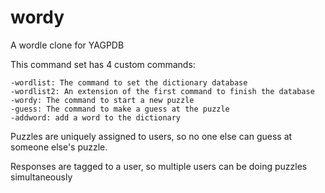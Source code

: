 # wordy
A wordle clone for YAGPDB

This command set has 4 custom commands:

	-wordlist: The command to set the dictionary database
	-wordlist2: An extension of the first command to finish the database
	-wordy: The command to start a new puzzle
	-guess: The command to make a guess at the puzzle
	-addword: add a word to the dictionary

Puzzles are uniquely assigned to users, so no one else can guess at someone else's puzzle.

Responses are tagged to a user, so multiple users can be doing puzzles simultaneously
